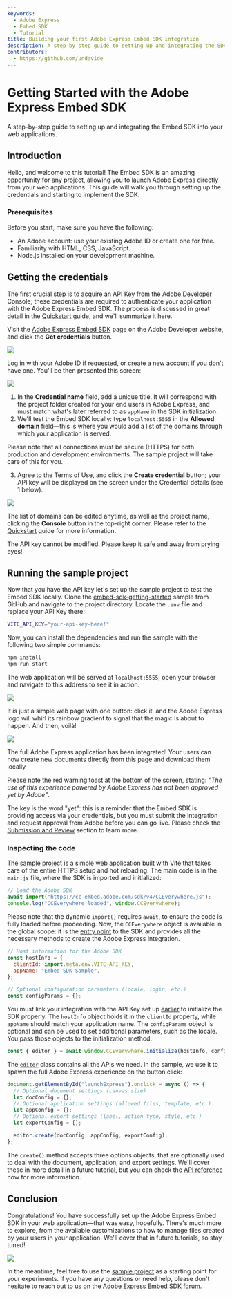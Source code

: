 ```yaml
---
keywords:
  - Adobe Express
  - Embed SDK
  - Tutorial
title: Building your first Adobe Express Embed SDK integration
description: A step-by-step guide to setting up and integrating the SDK into your web application.
contributors:
  - https://github.com/undavide
---
```


# Getting Started with the Adobe Express Embed SDK

A step-by-step guide to setting up and integrating the Embed SDK into your web applications.

<!-- **TODO**: add a video, Hamza-style. -->

## Introduction

Hello, and welcome to this tutorial! The Embed SDK is an amazing opportunity for any project, allowing you to launch Adobe Express directly from your web applications. This guide will walk you through setting up the credentials and starting to implement the SDK.

### Prerequisites

Before you start, make sure you have the following:

- An Adobe account: use your existing Adobe ID or create one for free.
- Familiarity with HTML, CSS, JavaScript.
- Node.js installed on your development machine.

## Getting the credentials

The first crucial step is to acquire an API Key from the Adobe Developer Console; these credentials are required to authenticate your application with the Adobe Express Embed SDK. The process is discussed in great detail in the [Quickstart](../quickstart/index.md) guide, and we'll summarize it here.

Visit the [Adobe Express Embed SDK](https://developer.adobe.com/express/embed-sdk/) page on the Adobe Developer website, and click the **Get credentials** button.

![](../images/quickstart_home.png)

Log in with your Adobe ID if requested, or create a new account if you don't have one. You'll be then presented this screen:

![](../images/quickstart_credentials.png)

1. In the **Credential name** field, add a unique title. It will correspond with the project folder created for your end users in Adobe Express, and must match what's later referred to as `appName` in the SDK initialization.
2. We'll test the Embed SDK locally: type `localhost:5555` in the **Allowed domain** field—this is where you would add a list of the domains through which your application is served.

<!-- Warning Alert -->
<InlineAlert variant="warning" slots="text1" />

Please note that all connections must be secure (HTTPS) for both production and development environments. The sample project will take care of this for you.

3. Agree to the Terms of Use, and click the **Create credential** button; your API key will be displayed on the screen under the Credential details (see 1 below).

![](../images/quickstart_credentials-complete.png)

The list of domains can be edited anytime, as well as the project name, clicking the **Console** button in the top-right corner. Please refer to the [Quickstart](../quickstart/index.md#step-1-get-an-api-key) guide for more information.

<InlineAlert variant="info" slots="text1" />

The API key cannot be modified. Please keep it safe and away from prying eyes!

## Running the sample project

Now that you have the API key let's set up the sample project to test the Embed SDK locally. Clone the [embed-sdk-getting-started](#) sample from GitHub and navigate to the project directory. Locate the `.env` file and replace your API Key there:

```bash
VITE_API_KEY="your-api-key-here!"
```

Now, you can install the dependencies and run the sample with the following two simple commands:

```bash
npm install
npm run start
```

The web application will be served at `localhost:5555`; open your browser and navigate to this address to see it in action. 

![](./images/gettingstarted_app.png)

It is just a simple web page with one button: click it, and the Adobe Express logo will whirl its rainbow gradient to signal that the magic is about to happen. And then, voilà!

![](./images/gettingstarted_integration.png)

The full Adobe Express application has been integrated! Your users can now create new documents directly from this page and download them locally

<!-- Info Alert -->
<InlineAlert variant="info" slots="text1, text2" />

Please note the red warning toast at the bottom of the screen, stating: _"The use of this experience powered by Adobe Express has not been approved yet by Adobe"_. 

The key is the word "yet": this is a reminder that the Embed SDK is providing access via your credentials, but you must submit the integration and request approval from Adobe before you can go live. Please check the [Submission and Review](../review/) section to learn more.

### Inspecting the code

The [sample project](#) is a simple web application built with [Vite](https://vitejs.dev/) that takes care of the entire HTTPS setup and hot reloading. The main code is in the `main.js` file, where the SDK is imported and initialized:

```javascript
// Load the Adobe SDK
await import("https://cc-embed.adobe.com/sdk/v4/CCEverywhere.js");
console.log("CCEverywhere loaded", window.CCEverywhere);
```

Please note that the dynamic `import()` requires `await`, to ensure the code is fully loaded before proceeding. Now, the `CCEverywhere` object is available in the global scope: it is the [entry point](/reference/CCEverywhere/) to the SDK and provides all the necessary methods to create the Adobe Express integration.

```javascript
// Host information for the Adobe SDK
const hostInfo = {
  clientId: import.meta.env.VITE_API_KEY,
  appName: "Embed SDK Sample",
};

// Optional configuration parameters (locale, login, etc.)
const configParams = {};
```

You must link your integration with the API Key set up [earlier](#getting-the-credentials) to initialize the SDK properly. The `hostInfo` object holds it in the `clientId` property, while `appName` should match your application name. The `configParams` object is optional and can be used to set additional parameters, such as the locale. You pass those objects to the initialization method:

```javascript
const { editor } = await window.CCEverywhere.initialize(hostInfo, configParams);
```

The [`editor`](/reference/CCEverywhere/editor/) class contains all the APIs we need. In the sample, we use it to spawn the full Adobe Express experience on the button click:

```javascript
document.getElementById("launchExpress").onclick = async () => {
  // Optional document settings (canvas size)
  let docConfig = {};
  // Optional application settings (allowed files, template, etc.)
  let appConfig = {};
  // Optional export settings (label, action type, style, etc.)
  let exportConfig = [];

  editor.create(docConfig, appConfig, exportConfig);
};
```

The `create()` method accepts three options objects, that are optionally used to deal with the document, application, and export settings. We'll cover these in more detail in a future tutorial, but you can check the [API reference](/reference/CCEverywhere/editor.md#create) now for more information.

## Conclusion

Congratulations! You have successfully set up the Adobe Express Embed SDK in your web application—that was easy, hopefully. There's much more to explore, from the available customizations to how to manage files created by your users in your application. We'll cover that in future tutorials, so stay tuned!

![](./images/gettingstarted_final.png)

In the meantime, feel free to use the [sample project](#) as a starting point for your experiments. If you have any questions or need help, please don't hesitate to reach out to us on the [Adobe Express Embed SDK forum](https://community.adobe.com/t5/adobe-express-embed-sdk/ct-p/ct-express-embed-sdk?page=1&sort=latest_replies&lang=all&tabid=all).